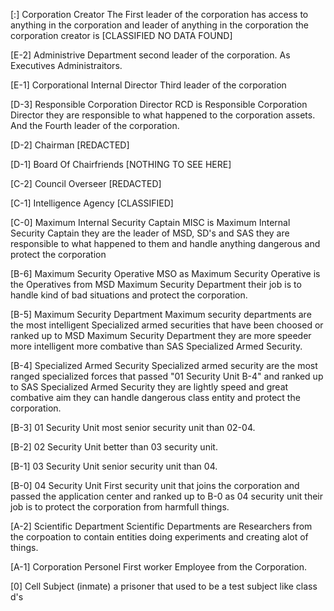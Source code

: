
[:] Corporation Creator
The First leader of the corporation has access to anything in the corporation and leader of anything in the corporation the corporation creator is [CLASSIFIED NO DATA FOUND]

[E-2] Administrive Department
second leader of the corporation. As Executives Administraitors.

[E-1] Corporational Internal Director
Third leader of the corporation

[D-3] Responsible Corporation Director
RCD is Responsible Corporation Director they are responsible to what happened to the corporation assets. And the Fourth leader of the corporation.

[D-2] Chairman
[REDACTED]

[D-1] Board Of Chairfriends
[NOTHING TO SEE HERE]

[C-2] Council Overseer
[REDACTED]

[C-1] Intelligence Agency
[CLASSIFIED]

[C-0] Maximum Internal Security Captain
MISC is Maximum Internal Security Captain they are the leader of MSD, SD's and SAS they are responsible to what happened to them and handle anything dangerous and protect the corporation

[B-6] Maximum Security Operative
MSO as Maximum Security Operative is the Operatives from MSD Maximum Security Department their job is to handle kind of bad situations and protect the corporation.

[B-5] Maximum Security Department
Maximum security departments are the most intelligent Specialized armed securities that have been choosed or ranked up to MSD Maximum Security Department they are more speeder more intelligent more combative than SAS Specialized Armed Security.

[B-4] Specialized Armed Security
Specialized armed security are the most ranged specialized forces that passed "01 Security Unit B-4" and ranked up to SAS Specialized Armed Security they are lightly speed and great combative aim they can handle dangerous class entity and protect the corporation.

[B-3] 01 Security Unit
most senior security unit than 02-04.

[B-2] 02 Security Unit
better than 03 security unit.

[B-1] 03 Security Unit
senior security unit than 04.

[B-0] 04 Security Unit
First security unit that joins the corporation and passed the application center and ranked up to B-0 as 04 security unit their job is to protect the corporation from harmfull things.

[A-2] Scientific Department
Scientific Departments are Researchers from the corpoation to contain entities doing experiments and creating alot of things.

[A-1] Corporation Personel
First worker Employee from the Corporation.

[0] Cell Subject (inmate)
a prisoner that used to be a test subject like class d's
